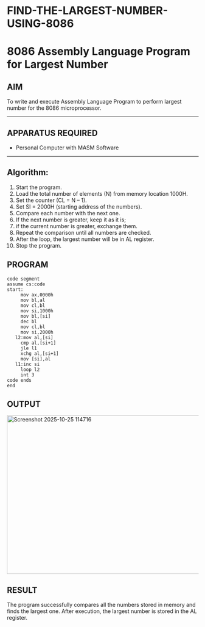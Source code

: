 # FIND-THE-LARGEST-NUMBER-USING-8086

# 8086 Assembly Language Program for Largest Number

## AIM

To write and execute Assembly Language Program to perform largest number for the 8086 microprocessor.

---

## APPARATUS REQUIRED

* Personal Computer with MASM Software

---

## Algorithm:
1. Start the program.
2. Load the total number of elements (N) from memory location 1000H.
3. Set the counter (CL = N – 1).
4. Set SI = 2000H (starting address of the numbers).
5. Compare each number with the next one.
6. If the next number is greater, keep it as it is;
7. if the current number is greater, exchange them.
8. Repeat the comparison until all numbers are checked.
9. After the loop, the largest number will be in AL register.
10. Stop the program.
## PROGRAM
```
code segment
assume cs:code
start:
     mov ax,0000h
     mov bl,al
     mov cl,bl
     mov si,1000h
     mov bl,[si]
     dec bl
     mov cl,bl
     mov si,2000h
   l2:mov al,[si]
     cmp al,[si+1]
     jle l1
     xchg al,[si+1]
     mov [si],al
   l1:inc si
     loop l2
     int 3
code ends
end
```
## OUTPUT
<img width="638" height="416" alt="Screenshot 2025-10-25 114716" src="https://github.com/user-attachments/assets/56920088-c689-470a-a379-064981d33db2" />


## RESULT
The program successfully compares all the numbers stored in memory and finds the largest one.
After execution, the largest number is stored in the AL register.
